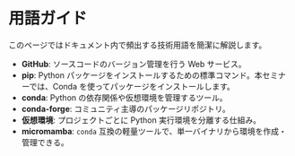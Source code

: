 # 用語ガイド

このページではドキュメント内で頻出する技術用語を簡潔に解説します。

- **GitHub**: ソースコードのバージョン管理を行う Web サービス。
- **pip**: Python パッケージをインストールするための標準コマンド。本セミナーでは、Conda を使ってパッケージをインストールします。
- **conda**: Python の依存関係や仮想環境を管理するツール。
- **conda-forge**: コミュニティ主導のパッケージリポジトリ。
- **仮想環境**: プロジェクトごとに Python 実行環境を分離する仕組み。
- **micromamba**: `conda` 互換の軽量ツールで、単一バイナリから環境を作成・管理できる。
